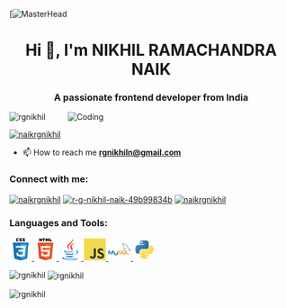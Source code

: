 [![MasterHead](https://encrypted-tbn0.gstatic.com/images?q=tbn:ANd9GcQZXbg2o2kTjMrMKW3mrtWjfDDJK_ZpED3tGQyC6QmEOMJHZ7CBHOivuilRtAm2yI3obw8&usqp=CAU)
<h1 align="center">Hi 👋, I'm NIKHIL RAMACHANDRA NAIK</h1>
<h3 align="center">A passionate frontend developer from India</h3>
<img align="right" alt="Coding" width="400" src="https://encrypted-tbn0.gstatic.com/images?q=tbn:ANd9GcRaXHcCZl5PFkY8tEX-sGJw3zjRXWCnaHIJ1Q&s">
<p align="left"> <img src="https://komarev.com/ghpvc/?username=rgnikhil&label=Profile%20views&color=0e75b6&style=flat" alt="rgnikhil" /> </p>

<p align="left"> <a href="https://twitter.com/naikrgnikhil" target="blank"><img src="https://img.shields.io/twitter/follow/naikrgnikhil?logo=twitter&style=for-the-badge" alt="naikrgnikhil" /></a> </p>

- 📫 How to reach me **rgnikhiln@gmail.com**

<h3 align="left">Connect with me:</h3>
<p align="left">
<a href="https://twitter.com/naikrgnikhil" target="blank"><img align="center" src="https://raw.githubusercontent.com/rahuldkjain/github-profile-readme-generator/master/src/images/icons/Social/twitter.svg" alt="naikrgnikhil" height="30" width="40" /></a>
<a href="https://linkedin.com/in/r-g-nikhil-naik-49b99834b" target="blank"><img align="center" src="https://raw.githubusercontent.com/rahuldkjain/github-profile-readme-generator/master/src/images/icons/Social/linked-in-alt.svg" alt="r-g-nikhil-naik-49b99834b" height="30" width="40" /></a>
<a href="https://instagram.com/naikrgnikhil" target="blank"><img align="center" src="https://raw.githubusercontent.com/rahuldkjain/github-profile-readme-generator/master/src/images/icons/Social/instagram.svg" alt="naikrgnikhil" height="30" width="40" /></a>
</p>

<h3 align="left">Languages and Tools:</h3>
<p align="left"> <a href="https://www.w3schools.com/css/" target="_blank" rel="noreferrer"> <img src="https://raw.githubusercontent.com/devicons/devicon/master/icons/css3/css3-original-wordmark.svg" alt="css3" width="40" height="40"/> </a> <a href="https://www.w3.org/html/" target="_blank" rel="noreferrer"> <img src="https://raw.githubusercontent.com/devicons/devicon/master/icons/html5/html5-original-wordmark.svg" alt="html5" width="40" height="40"/> </a> <a href="https://www.java.com" target="_blank" rel="noreferrer"> <img src="https://raw.githubusercontent.com/devicons/devicon/master/icons/java/java-original.svg" alt="java" width="40" height="40"/> </a> <a href="https://developer.mozilla.org/en-US/docs/Web/JavaScript" target="_blank" rel="noreferrer"> <img src="https://raw.githubusercontent.com/devicons/devicon/master/icons/javascript/javascript-original.svg" alt="javascript" width="40" height="40"/> </a> <a href="https://www.mysql.com/" target="_blank" rel="noreferrer"> <img src="https://raw.githubusercontent.com/devicons/devicon/master/icons/mysql/mysql-original-wordmark.svg" alt="mysql" width="40" height="40"/> </a> <a href="https://www.python.org" target="_blank" rel="noreferrer"> <img src="https://raw.githubusercontent.com/devicons/devicon/master/icons/python/python-original.svg" alt="python" width="40" height="40"/> </a> </p>

<p><img align="left" src="https://github-readme-stats.vercel.app/api/top-langs?username=rgnikhil&show_icons=true&locale=en&layout=compact" alt="rgnikhil" /></p>

<p>&nbsp;<img align="center" src="https://github-readme-stats.vercel.app/api?username=rgnikhil&show_icons=true&locale=en" alt="rgnikhil" /></p>

<p><img align="center" src="https://github-readme-streak-stats.herokuapp.com/?user=rgnikhil&" alt="rgnikhil" /></p>
